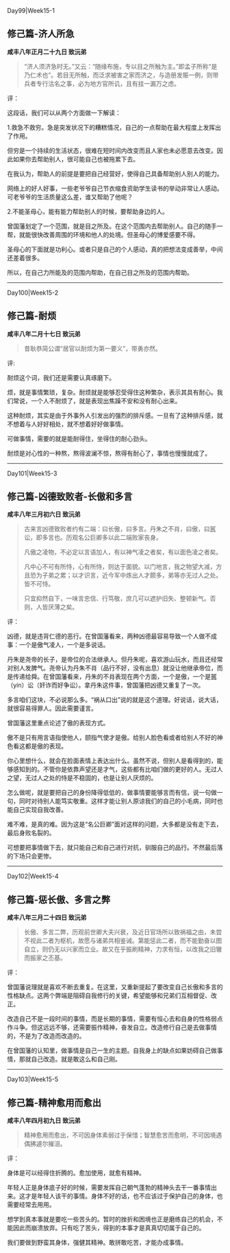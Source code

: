 Day99|Week15-1

## 修己篇-济人所急

**咸丰八年正月二十九日 致沅弟**

> “济人须济急时无。”又云：“随缘布施，专以目之所触为主。”即孟子所称“是乃仁术也”。若目无所触，而泛求被害之家而济之，与造册发赈一例，则带兵者专行沽名之事，必为地方官所讥，且有挂一漏万之虑。

评：

这段话，我们可以从两个方面做一下解读：

1.救急不救穷。急是突发状况下的糟糕情况，自己的一点帮助在最大程度上发挥出了作用。

但穷是一个持续的生活状态，很难在短时间内改变而且人家也未必愿意去改变。因此如果你去帮助别人，很可能自己也被拖累下去。

在我认为，帮助人的前提是要把自己经营好，使得自己具备帮助别人别人的能力。

网络上的好人好事，一些老爷爷自己节衣缩食资助学生读书的举动非常让人感动。可老爷爷的生活质量这么差，谁又帮助了他呢？

2.不能圣母心，能有能力帮助别人的时候，要帮助身边的人。

曾国藩划定了一个范围，就是目之所及。在这个范围内去帮助别人。自己的随手一帮，就能很快改善周围的环境和他人的处境。但圣母心的博爱感要不得。

圣母心的下面就是功利心。或者只是自己的个人感动，真的把想法变成善举，中间还差着很多。

所以，在自己力所能及的范围内帮助，在自己目之所及的范围内帮助。


------

Day100|Week15-2

## 修己篇-耐烦

**咸丰八年二月十七日 致沅弟**

>昔耿恭简公谓“居官以耐烦为第一要义”，带勇亦然。

评:

耐烦这个词，我们还是需要认真琢磨下。

烦，就是事情繁琐，复杂。耐烦就是能够忍受得住这种繁杂，表示其具有耐心。我们常说，一个人不耐烦了，就是表现出焦躁不安和没有耐心出来。

这种耐烦，其实是由于外事外人引发出的强烈的排斥感。一旦有了这种排斥感，就不想着与人好好相处，就不想着好好做事情。

可做事情，需要的就是能耐得住，坐得住的耐心劲头。

耐烦是对心性的一种熬，熬得波澜不惊，熬得有耐心了，事情也慢慢就成了。


------

Day101|Week15-3

## 修己篇-凶德致败者-长傲和多言

**咸丰八年三月初六日 致沅弟**

>古来言凶德致败者约有二端：曰长傲，曰多言。丹朱之不肖，曰傲，曰嚚讼，即多言也。历观名公巨卿多以此二端败家丧身。
>
>凡傲之凌物，不必定以言语加人，有以神气凌之者矣，有以面色凌之者矣。
>
>凡中心不可有所恃，心有所恃，则达于面貌。以门地言，我之物望大减，方且恐为子弟之累；以才识言，近今军中炼出人才颇多，弟等亦无过人之处。皆不可恃。
>
>只宜抑然自下，一味言忠信、行笃敬，庶几可以遮护旧失、整顿新气。否则，人皆厌薄之矣。

评：

凶德，就是违背仁德的恶行。在曾国藩看来，两种凶德最容易导致一个人做不成事：一个是傲气凌人，一个是多说话。

丹朱是尧帝的长子，是帝位的合法继承人。但丹朱呢，喜欢游山玩水，而且还经常对别人发脾气。尧帝认为丹朱不肖（品行不好，没有出息）就没让他继承帝位，而是传递给舜。在曾国藩看来，丹朱的不肖表现在两个方面，一个是傲，一个是嚚（yín）讼（奸诈而好争讼）。拿丹朱这件事，曾国藩把凶德又重复了一次。

多言咱们这块，不必说那么多。“祸从口出”说的就是这个道理。好说话，说大话，就很容易得罪人。因此需要谨言。

曾国藩这里重点论述了傲的表现方式。

傲不是只有用言语指使他人，颐指气使才是傲。给别人脸色看或者给别人不好的神色看这都是傲的表现。

你心里想什么，就会在脸面表情上表达出什么。虽然不说，但别人是看得到的，能够感知到的。不管你是依靠声望还是才气，这些都有比咱们做的更好的人。无过人之望，无过人之处的恃是不稳固的，也是让别人厌烦的。

怎么做呢，就是要把自己的身份降得低低的，做事情要能够言而有信，说一句做一句，同时对待别人能笃实敬重。这样才能让别人原谅我们的自己的小毛病，同时也能自己实现自我改善。

难不难，是真的难。因为这是“名公巨卿”面对这样的问题，大多都是没有走下去，最后身败名裂的。

可想要把事情做下去，就只能自己和自己进行对抗，驯服自己的品行。不然最后落的下场只会更惨。

------

Day102|Week15-4

## 修己篇-惩长傲、多言之弊

**咸丰八年三月二十四日 致沅弟**

>长傲、多言二弊，历观前世卿大夫兴衰，及近日官场所以致祸福之由，未尝不视此二者为枢机，故愿与诸弟共相鉴诫。第能惩此二者，而不能勤奋以图自立，则仍无以兴家而立业。故又在乎振刷精神，力求有恒，以改我之旧辙而振家之丕基。

评：

曾国藩说理就是喜欢不断去重复。在这里，又重新提起了要改变自己长傲和多言的性格缺点。这两个弊端是阻碍自我修行的关键，希望能够和兄弟们互相督促、改正。

改造自己不是一段时间的事情，而是长期的事情，需要有恒心去和自身的性格弱点作斗争。但这远远不够，还需要振作精神，奋发自立。改造修行自己是去做事情的，不是为了改造而改造的。

在曾国藩的认知里，做事情是自己一生的主题。自我身上的缺点如果妨碍自己做事情，那就自己改造。就是敢这么和自己刚。

------

Day103|Week15-5

## 修己篇-精神愈用而愈出

**咸丰八年四月初九日 致沅弟**

>精神愈用而愈出，不可因身体素弱过于保惜；智慧愈苦而愈明，不可因境遇偶拂遽尔摧沮。

评：

身体是可以经得住折腾的。愈加使用，就愈有精神。

年轻人正是身体底子好的时候，需要发挥自己朝气蓬勃的精神头去干一番事情出来。这才是年轻人该干的事情。身体不好的话，也不应该过于保护自己的身体，也需要经常去用用。

想学到真本事就是要吃一些苦头的。暂时的挫折和困境也正是磨练自己的机会，不能因此而崩溃放弃。只有吃了苦头，得到的本事才是真真切切属于自己的。

我们要做到野蛮其身体，强健其精神。敢拼敢吃苦，才能办成事情。








